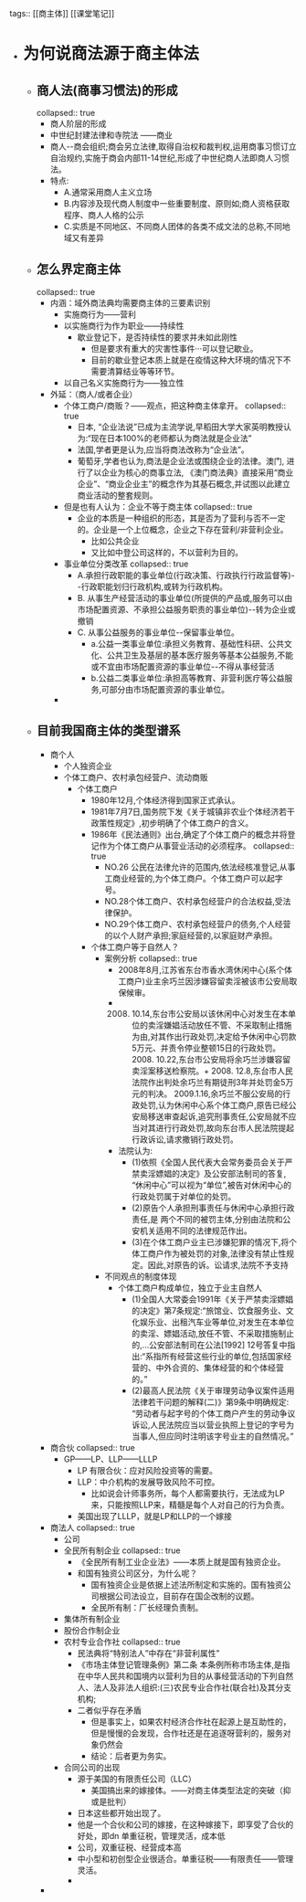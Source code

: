 tags:: [[商主体]] [[课堂笔记]]

- # 为何说商法源于商主体法
	- ## 商人法(商事习惯法)的形成
	  collapsed:: true
		- 商人阶层的形成
		- 中世纪封建法律和寺院法 ——商业
		- 商人--商会组织;商会另立法律,取得自治权和裁判权,运用商事习惯订立自治规约,实施于商会内部11-14世纪,形成了中世纪商人法即商人习惯法。
		- 特点:
			- A.通常采用商人主义立场
			- B.内容涉及现代商人制度中一些重要制度、原则如;商人资格获取程序、商人人格的公示
			- C.实质是不同地区、不同商人团体的各类不成文法的总称,不同地域又有差异
	- ## 怎么界定商主体
	  collapsed:: true
		- 内涵：域外商法典均需要商主体的三要素识别
			- 实施商行为——营利
			- 以实施商行为作为职业——持续性
				- 歇业登记下，是否持续性的要求并未如此刚性
					- 但是要求有重大的灾害性事件···可以登记歇业。
					- 目前的歇业登记本质上就是在疫情这种大环境的情况下不需要清算结业等等环节。
			- 以自己名义实施商行为——独立性
		- 外延：（商人/或者企业）
			- 个体工商户/商贩？——观点，把这种商主体拿开。
			  collapsed:: true
				- 日本, “企业法说”已成为主流学说,早稻田大学大家英明教授认为:“现在日本100%的老师都认为商法就是企业法”
				- 法国,学者更是认为,应当将商法改称为“企业法”。
				- 葡萄牙,学者也认为,商法是企业法或围绕企业的法律。澳门, 进行了以企业为核心的商事立法, 《澳门商法典》直接采用“商业企业”、“商业企业主”的概念作为其基石概念,并试图以此建立商业活动的整套规则。
			- 但是也有人认为：企业不等于商主体
			  collapsed:: true
				- 企业的本质是一种组织的形态，其是否为了营利与否不一定的。企业是一个上位概念，企业之下存在营利/非营利企业。
					- 比如公共企业
					- 又比如中登公司这样的，不以营利为目的。
			- 事业单位分类改革
			  collapsed:: true
				- A.承担行政职能的事业单位(行政决策、行政执行行政监督等)--行政职能划归行政机构,或转为行政机构。
				- B. 从事生产经营活动的事业单位(所提供的产品或,服务可以由市场配置资源、不承担公益服务职责的事业单位)--转为企业或撤销
				- C. 从事公益服务的事业单位--保留事业单位。
					- a.公益一类事业单位:承担义务教育、基础性科研、公共文化、公共卫生及基层的基本医疗服务等基本公益服务,不能或不宜由市场配置资源的事业单位--不得从事经营活
					- b.公益二类事业单位:承担高等教育、非营利医疗等公益服务,可部分由市场配置资源的事业单位。
			-
	- ## 目前我国商主体的类型谱系
		- 商个人
			- 个人独资企业
			- 个体工商户、农村承包经营户、流动商贩
				- 个体工商户
					- 1980年12月,个体经济得到国家正式承认。
					- 1981年7月7日,国务院下发《关于城镇非农业个体经济若干政策性规定》,初步明确了个体工商户的含义。
					- 1986年《民法通则》出台,确定了个体工商户的概念并将登记作为个体工商户从事营业活动的必须程序。
					  collapsed:: true
						- NO.26 公民在法律允许的范围内,依法经核准登记,从事工商业经营的,为个体工商户。个体工商户可以起字号。
						- NO.28个体工商户、农村承包经营户的合法权益,受法律保护。
						- NO.29个体工商户、农村承包经营户的债务,个人经营的以个人财产承担;家庭经营的,以家庭财产承担。
					- 个体工商户等于自然人？
						- 案例分析
						  collapsed:: true
							- 2008年8月,江苏省东台市香水湾休闲中心(系个体工商户)业主余巧兰因涉嫌容留卖淫被该市公安局取保候审。
							- 2008. 10.14,东台市公安局以该休闲中心对发生在本单位的卖淫嫌娼活动放任不管、不采取制止措施为由,对其作出行政处罚,决定给予休闲中心罚款5万元、并责令停业整顿15日的行政处罚。2008. 10.22,东台市公安局将余巧兰涉嫌容留卖淫案移送检察院。+ 2008. 12.8,东台市人民法院作出判处余巧兰有期徒刑3年并处罚金5万元的判决。
							  2009.1.16,余巧兰不服公安局的行政处罚,认为休闲中心系个体工商户,原告已经公安局移送审查起诉,追究刑事责任,公安局就不应当对其进行行政处罚,故向东台市人民法院提起行政诉讼,请求撒销行政处罚。
							- 法院认为:
								- (1)依照《全国人民代表大会常务委员会关于严禁卖淫嫖娼的决定》及公安部法制司的答复, “休闲中心”可以视为“单位”,被告对休闲中心的行政处罚属于对单位的处罚。
								- (2)原告个人承担刑事责任与休闲中心承担行政责任,是
								  两个不同的被罚主体,分别由法院和公安机关适用不同的法律规范作出。
								- (3)在个体工商户业主已涉嫌犯罪的情况下,将个体工商户作为被处罚的对象,法律没有禁止性规定。因此,对原告的诉。讼请求,法院不予支持
						- 不同观点的制度体现
							- 个体工商户构成单位，独立于业主自然人
								- (1)全国人大常委会1991年《关于严禁卖淫嫖娼的决定》第7条规定:“旅馆业、饮食服务业、文化娱乐业、出租汽车业等单位,对发生在本单位的卖淫、嫖娼活动,放任不管、不采取措施制止的,…公安部法制司在公法[1992] 12号答复中指出:“系指所有经营这些行业的单位,包括国家经营的、中外合资的、集体经营的和个体经营的。”
								- (2)最高人民法院《关于审理劳动争议案件适用法律若干问题的解释(二)》第9条中明确规定: “劳动者与起字号的个体工商户产生的劳动争议诉讼,人民法院应当以营业执照上登记的字号为当事人,但应同时注明该字号业主的自然情况。”
		- 商合伙
		  collapsed:: true
			- GP——LP、LLP——LLLP
				- LP 有限合伙：应对风险投资等的需要。
				- LLP：中介机构的发展导致风险不可控。
					- 比如说会计师事务所，每个人都需要执行，无法成为LP来，只能按照LLP来，精髓是每个人对自己的行为负责。
				- 美国出现了LLLP，就是LP和LLP的一个嫁接
		- 商法人
		  collapsed:: true
			- 公司
			- 全民所有制企业
			  collapsed:: true
				- 《全民所有制工业企业法》——本质上就是国有独资企业。
				- 和国有独资公司区分，为什么呢？
					- 国有独资企业是依据上述法所制定和实施的。国有独资公司根据公司法设立，目前存在国企改制的议题。
					- 全民所有制：厂长经理负责制。
			- 集体所有制企业
			- 股份合作制企业
			- 农村专业合作社
			  collapsed:: true
				- 民法典将“特别法人”中存在“非营利属性”
				- 《市场主体登记管理条例》第二条
				  本条例所称市场主体,是指在中华人民共和国境内以营利为目的从事经营活动的下列自然人、法人及非法人组织:(三)农民专业合作社(联合社)及其分支机构;
				- 二者似乎存在矛盾
					- 但是事实上，如果农村经济合作社在起源上是互助性的，但是慢慢的会发现，合作社还是在追逐呀营利的，服务对象仍然会
					- 结论：后者更为务实。
			- 合同公司的出现
				- 源于美国的有限责任公司（LLC）
					- 美国搞出来的嫁接体。——对商主体类型法定的突破（抑或是批判）
				- 日本这些都开始出现了。
				- 他是一个合伙和公司的嫁接，在这种嫁接下，即享受了合伙的好处，即dn 单重征税，管理灵活，成本低
				- 公司，双重征税、经营成本高
				- 中小型和初创型企业很适合。单重征税——有限责任——管理灵活。
				-
		-